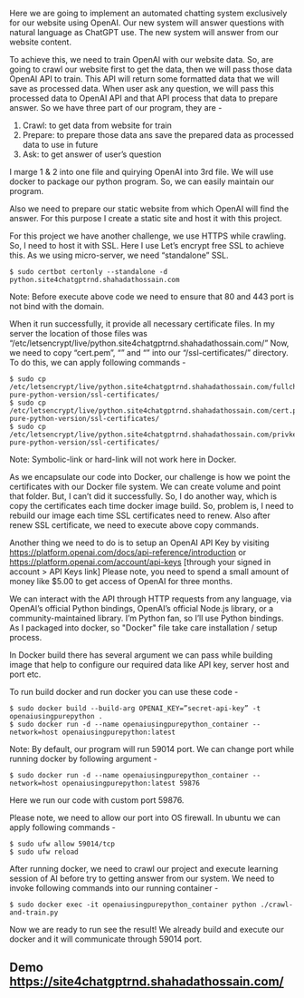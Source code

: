Here we are going to implement an automated chatting system exclusively for our website using OpenAI. Our new system will answer questions with natural language as ChatGPT use. The new system will answer from our website content.

To achieve this, we need to train OpenAI with our website data. So, are going to crawl our website first to get the data, then we will pass those data OpenAI API to train. This API will return some formatted data that we will save as processed data. When user ask any question, we will pass this processed data to OpenAI API and that API process that data to prepare answer. So we have three part of our program, they are -

1. Crawl: to get data from website for train
2. Prepare: to prepare those data ans save the prepared data as processed data to use in future
3. Ask: to get answer of user’s question

I marge 1 & 2 into one file and quirying OpenAI into 3rd file. We will use docker to package our python program. So, we can easily maintain our program.

Also we need to prepare our static website from which OpenAI will find the answer. For this purpose I create a static site and host it with this project.

For this project we have another challenge, we use HTTPS while crawling. So, I need to host it with SSL. Here I use Let’s encrypt free SSL to achieve this. As we using micro-server, we need “standalone” SSL.
```
$ sudo certbot certonly --standalone -d python.site4chatgptrnd.shahadathossain.com
```
Note: Before execute above code we need to ensure that 80 and 443 port is not bind with the domain.

When it run successfully, it provide all necessary certificate files. In my server the location of those files was “/etc/letsencrypt/live/python.site4chatgptrnd.shahadathossain.com/” Now, we need to copy “cert.pem”, “” and “” into our “<project-root>/ssl-certificates/” directory. To do this, we can apply following commands -
```
$ sudo cp /etc/letsencrypt/live/python.site4chatgptrnd.shahadathossain.com/fullchain.pem pure-python-version/ssl-certificates/
$ sudo cp /etc/letsencrypt/live/python.site4chatgptrnd.shahadathossain.com/cert.pem pure-python-version/ssl-certificates/
$ sudo cp /etc/letsencrypt/live/python.site4chatgptrnd.shahadathossain.com/privkey.pem pure-python-version/ssl-certificates/
```
Note: Symbolic-link or hard-link will not work here in Docker.

As we encapsulate our code into Docker, our challenge is how we point the certificates with our Docker file system. We can create volume and point that folder. But, I can’t did it successfully. So, I do another way, which is copy the certificates each time docker image build. So, problem is, I need to rebuild our image each time SSL certificates need to renew. Also after renew SSL certificate, we need to execute above copy commands.

Another thing we need to do is to setup an OpenAI API Key by visiting https://platform.openai.com/docs/api-reference/introduction or https://platform.openai.com/account/api-keys [through your signed in account > API Keys link] Please note, you need to spend a small amount of money like $5.00 to get access of OpenAI for three months.

We can interact with the API through HTTP requests from any language, via OpenAI’s official Python bindings, OpenAI’s official Node.js library, or a community-maintained library. I’m Python fan, so I’ll use Python bindings. As I packaged into docker, so "Docker" file take care installation / setup process.

In Docker build there has several argument we can pass while building image that help to configure our required data like API key, server host and port etc.

To run build docker and run docker you can use these code -
```
$ sudo docker build --build-arg OPENAI_KEY=”secret-api-key” -t openaiusingpurepython .
$ sudo docker run -d --name openaiusingpurepython_container --network=host openaiusingpurepython:latest
```
Note: By default, our program will run 59014 port. We can change port while running docker by following argument -
```
$ sudo docker run -d --name openaiusingpurepython_container --network=host openaiusingpurepython:latest 59876
```
Here we run our code with custom port 59876.

Please note, we need to allow our port into OS firewall. In ubuntu we can apply following commands -
```
$ sudo ufw allow 59014/tcp
$ sudo ufw reload
```
After running docker, we need to crawl our project and execute learning session of AI before try to getting answer from our system. We need to invoke following commands into our running container -
```
$ sudo docker exec -it openaiusingpurepython_container python ./crawl-and-train.py
```
Now we are ready to run see the result! We already build and execute our docker and it will communicate through 59014 port.

## Demo https://site4chatgptrnd.shahadathossain.com/
